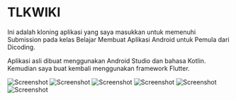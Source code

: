 # TLKWIKI
Ini adalah kloning aplikasi yang saya masukkan untuk memenuhi Submission pada kelas Belajar Membuat Aplikasi Android untuk Pemula dari Dicoding.

Aplikasi asli dibuat menggunakan Android Studio dan bahasa Kotlin. Kemudian saya buat kembali menggunakan framework Flutter.

![Screenshot](https://github.com/amalyulianto/TLKWiki/blob/master/screenshots/TLKWiki_home.PNG?raw=true)
![Screenshot](https://github.com/amalyulianto/TLKWiki/blob/master/screenshots/TLKWiki_overview.PNG?raw=true)
![Screenshot](https://github.com/amalyulianto/TLKWiki/blob/master/screenshots/TLKWiki_list.PNG?raw=true)
![Screenshot](https://github.com/amalyulianto/TLKWiki/blob/master/screenshots/TLKWiki_detail1.PNG?raw=true)
![Screenshot](https://github.com/amalyulianto/TLKWiki/blob/master/screenshots/TLKWiki_detail2.PNG?raw=true)
![Screenshot](https://github.com/amalyulianto/TLKWiki/blob/master/screenshots/TLKWiki_about.PNG?raw=true)


